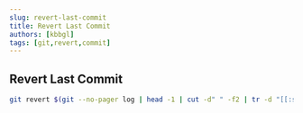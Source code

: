 ```yaml
---
slug: revert-last-commit
title: Revert Last Commit
authors: [kbbgl]
tags: [git,revert,commit]
---
```


## Revert Last Commit
```bash
git revert $(git --no-pager log | head -1 | cut -d" " -f2 | tr -d "[[:space:]]")
```
